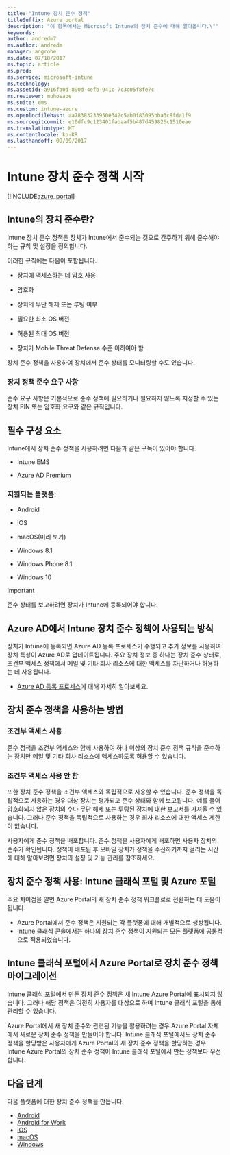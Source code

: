 ```yaml
---
title: "Intune 장치 준수 정책"
titleSuffix: Azure portal
description: "이 항목에서는 Microsoft Intune의 장치 준수에 대해 알아봅니다.\""
keywords: 
author: andredm7
ms.author: andredm
manager: angrobe
ms.date: 07/18/2017
ms.topic: article
ms.prod: 
ms.service: microsoft-intune
ms.technology: 
ms.assetid: a916fa0d-890d-4efb-941c-7c3c05f8fe7c
ms.reviewer: muhosabe
ms.suite: ems
ms.custom: intune-azure
ms.openlocfilehash: aa78383233950e342c5ab0f83095bba3c8fda1f9
ms.sourcegitcommit: e10dfc9c123401fabaaf5b487d459826c1510eae
ms.translationtype: HT
ms.contentlocale: ko-KR
ms.lasthandoff: 09/09/2017
---
```

# <a name="get-started-with-intune-device-compliance-policies"></a>Intune 장치 준수 정책 시작

[!INCLUDE[azure_portal](./includes/azure_portal.md)]

## <a name="what-is-device-compliance-in-intune"></a>Intune의 장치 준수란?

Intune 장치 준수 정책은 장치가 Intune에서 준수되는 것으로 간주하기 위해 준수해야 하는 규칙 및 설정을 정의합니다.

이러한 규칙에는 다음이 포함됩니다.

- 장치에 액세스하는 데 암호 사용

- 암호화

- 장치의 무단 해제 또는 루팅 여부

- 필요한 최소 OS 버전

- 허용된 최대 OS 버전

- 장치가 Mobile Threat Defense 수준 이하여야 함

장치 준수 정책을 사용하여 장치에서 준수 상태를 모니터링할 수도 있습니다.

### <a name="device-compliance-requirements"></a>장치 정책 준수 요구 사항

준수 요구 사항은 기본적으로 준수 정책에 필요하거나 필요하지 않도록 지정할 수 있는 장치 PIN 또는 암호화 요구와 같은 규칙입니다.

<!---### Actions for noncompliance

You can specify what needs to happen when a device is determined as noncompliant. This can be a sequence of actions during a specific time.
When you specify these actions, Intune will automatically initiate them in the sequence you specify. See the following example of a sequence of
actions for a device that continues to be in the noncompliant status for
a week:

-   When the device is first determined to be non-compliant, an email with noncompliant notification is sent to the user.

-   3 days after initial noncompliance state, a follow up reminder is sent to the user.

-   5 days after initial noncompliance state, a final reminder with a notification that access to company resources will be blocked on the device in 2 days if the compliance issues are not remediated is sent to the user.

-   7 days after initial noncompliance state, access to company resources is blocked. This requires that you have conditional access policy that specifies that access from noncompliant devices should    be blocked for services such as Exchange and SharePoint.

### Grace Period

This is the time between when a device is first determined as
noncompliant to when access to company resources on that device is blocked. This time allows for time that the user has to resolve
compliance issues on the device. You can also use this time to create your action sequences to send notifications to the user before their access is blocked.

Remember that you need to implement conditional access policies in addition to compliance policies in order for access to company resources to be blocked.--->

##  <a name="pre-requisites"></a>필수 구성 요소

Intune에서 장치 준수 정책을 사용하려면 다음과 같은 구독이 있어야 합니다.

- Intune EMS

- Azure AD Premium

###  <a name="supported-platforms"></a>지원되는 플랫폼:

-   Android

-   iOS

-   macOS(미리 보기)

-   Windows 8.1

-   Windows Phone 8.1

-   Windows 10

> [!IMPORTANT]
> 준수 상태를 보고하려면 장치가 Intune에 등록되어야 합니다.

## <a name="how-intune-device-compliance-policies-work-with-azure-ad"></a>Azure AD에서 Intune 장치 준수 정책이 사용되는 방식

장치가 Intune에 등록되면 Azure AD 등록 프로세스가 수행되고 추가 정보를 사용하여 장치 특성이 Azure AD로 업데이트됩니다. 주요 장치 정보 중 하나는 장치 준수 상태로, 조건부 액세스 정책에서 메일 및 기타 회사 리소스에 대한 액세스를 차단하거나 허용하는 데 사용됩니다.

- [Azure AD 등록 프로세스](https://docs.microsoft.com/azure/active-directory/active-directory-device-registration-overview)에 대해 자세히 알아보세요.

##  <a name="ways-to-use-device-compliance-policies"></a>장치 준수 정책을 사용하는 방법

### <a name="with-conditional-access"></a>조건부 액세스 사용
준수 정책을 조건부 액세스와 함께 사용하여 하나 이상의 장치 준수 정책 규칙을 준수하는 장치만 메일 및 기타 회사 리소스에 액세스하도록 허용할 수 있습니다.

### <a name="without-conditional-access"></a>조건부 액세스 사용 안 함
또한 장치 준수 정책을 조건부 액세스와 독립적으로 사용할 수 있습니다. 준수 정책을 독립적으로 사용하는 경우 대상 장치는 평가되고 준수 상태와 함께 보고됩니다. 예를 들어 암호화되지 않은 장치의 수나 무단 해제 또는 루팅된 장치에 대한 보고서를 가져올 수 있습니다. 그러나 준수 정책을 독립적으로 사용하는 경우 회사 리소스에 대한 액세스 제한이 없습니다.

사용자에게 준수 정책을 배포합니다. 준수 정책을 사용자에게 배포하면 사용자 장치의 준수가 확인됩니다. 정책이 배포된 후 모바일 장치가 정책을 수신하기까지 걸리는 시간에 대해 알아보려면 장치의 설정 및 기능 관리를 참조하세요.

##  <a name="using-device-compliance-policies-in-the-intune-classic-portal-vs-azure-portal"></a>장치 준수 정책 사용: Intune 클래식 포털 및 Azure 포털

주요 차이점을 알면 Azure Portal의 새 장치 준수 정책 워크플로로 전환하는 데 도움이 됩니다.

- Azure Portal에서 준수 정책은 지원되는 각 플랫폼에 대해 개별적으로 생성됩니다.
- Intune 클래식 콘솔에서는 하나의 장치 준수 정책이 지원되는 모든 플랫폼에 공통적으로 적용되었습니다.

<!--- -   In the Azure portal, you have the ability to specify actions and notifications that are intiated when a device is determined to be noncompliant. This ability does not exist in the Intune admin console.

-   In the Azure portal, you can set a grace period to allow time for the end-user to get their device back to compliance status before they completely lose the ability to get company data on their device. This is not available in the Intune admin console.--->

##  <a name="migrate-device-compliance-policies-from-the-intune-classic-portal-to-the-azure-portal"></a>Intune 클래식 포털에서 Azure Portal로 장치 준수 정책 마이그레이션

[Intune 클래식 포털](https://manage.microsoft.com)에서 만든 장치 준수 정책은 새 [Intune Azure Portal](https://portal.azure.com)에 표시되지 않습니다. 그러나 해당 정책은 여전히 사용자를 대상으로 하며 Intune 클래식 포털을 통해 관리할 수 있습니다.

Azure Portal에서 새 장치 준수와 관련된 기능을 활용하려는 경우 Azure Portal 자체에서 새로운 장치 준수 정책을 만들어야 합니다. Intune 클래식 포털에서도 장치 준수 정책을 할당받은 사용자에게 Azure Portal의 새 장치 준수 정책을 할당하는 경우 Intune Azure Portal의 장치 준수 정책이 Intune 클래식 포털에서 만든 정책보다 우선합니다.

##  <a name="next-steps"></a>다음 단계

다음 플랫폼에 대한 장치 준수 정책을 만듭니다.

- [Android](compliance-policy-create-android.md)
- [Android for Work](compliance-policy-create-android-for-work.md)
- [iOS](compliance-policy-create-ios.md)
- [macOS](compliance-policy-create-mac-os.md)
- [Windows](compliance-policy-create-windows.md)
